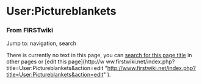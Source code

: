 

# User:Pictureblankets

### From FIRSTwiki

Jump to: navigation, search

There is currently no text in this page, you can [search for this page
title](Special:Search/Pictureblankets
"Special:Search/Pictureblankets" ) in other pages or [edit this page](http://w
ww.firstwiki.net/index.php?title=User:Pictureblankets&action=edit
"http://www.firstwiki.net/index.php?title=User:Pictureblankets&action=edit" ).


